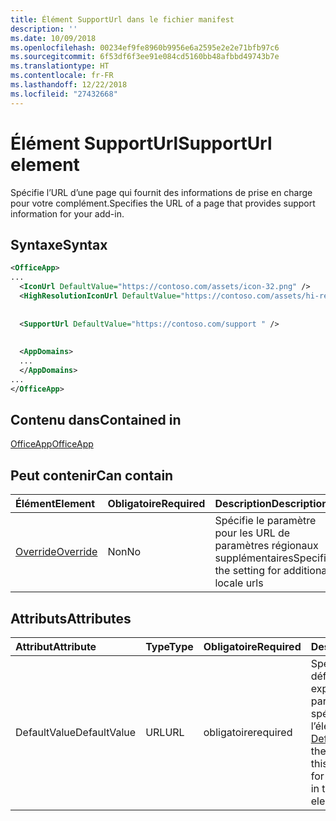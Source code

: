 ```yaml
---
title: Élément SupportUrl dans le fichier manifest
description: ''
ms.date: 10/09/2018
ms.openlocfilehash: 00234ef9fe8960b9956e6a2595e2e2e71bfb97c6
ms.sourcegitcommit: 6f53df6f3ee91e084cd5160bb48afbbd49743b7e
ms.translationtype: HT
ms.contentlocale: fr-FR
ms.lasthandoff: 12/22/2018
ms.locfileid: "27432668"
---
```

# <a name="supporturl-element"></a><span data-ttu-id="ac5e2-102">Élément SupportUrl</span><span class="sxs-lookup"><span data-stu-id="ac5e2-102">SupportUrl element</span></span>

<span data-ttu-id="ac5e2-103">Spécifie l’URL d’une page qui fournit des informations de prise en charge pour votre complément.</span><span class="sxs-lookup"><span data-stu-id="ac5e2-103">Specifies the URL of a page that provides support information for your add-in.</span></span>

## <a name="syntax"></a><span data-ttu-id="ac5e2-104">Syntaxe</span><span class="sxs-lookup"><span data-stu-id="ac5e2-104">Syntax</span></span>

```XML
<OfficeApp>
...
  <IconUrl DefaultValue="https://contoso.com/assets/icon-32.png" />
  <HighResolutionIconUrl DefaultValue="https://contoso.com/assets/hi-res-icon.png"/>
  
  
  <SupportUrl DefaultValue="https://contoso.com/support " />
  
  
  <AppDomains>
  ...
  </AppDomains>
...
</OfficeApp>
```

## <a name="contained-in"></a><span data-ttu-id="ac5e2-105">Contenu dans</span><span class="sxs-lookup"><span data-stu-id="ac5e2-105">Contained in</span></span>

[<span data-ttu-id="ac5e2-106">OfficeApp</span><span class="sxs-lookup"><span data-stu-id="ac5e2-106">OfficeApp</span></span>](officeapp.md)

## <a name="can-contain"></a><span data-ttu-id="ac5e2-107">Peut contenir</span><span class="sxs-lookup"><span data-stu-id="ac5e2-107">Can contain</span></span>

|  <span data-ttu-id="ac5e2-108">Élément</span><span class="sxs-lookup"><span data-stu-id="ac5e2-108">Element</span></span> | <span data-ttu-id="ac5e2-109">Obligatoire</span><span class="sxs-lookup"><span data-stu-id="ac5e2-109">Required</span></span> | <span data-ttu-id="ac5e2-110">Description</span><span class="sxs-lookup"><span data-stu-id="ac5e2-110">Description</span></span>  |
|:-----|:-----|:-----|
|  [<span data-ttu-id="ac5e2-111">Override</span><span class="sxs-lookup"><span data-stu-id="ac5e2-111">Override</span></span>](override.md)   | <span data-ttu-id="ac5e2-112">Non</span><span class="sxs-lookup"><span data-stu-id="ac5e2-112">No</span></span> | <span data-ttu-id="ac5e2-113">Spécifie le paramètre pour les URL de paramètres régionaux supplémentaires</span><span class="sxs-lookup"><span data-stu-id="ac5e2-113">Specifies the setting for additional locale urls</span></span> |

## <a name="attributes"></a><span data-ttu-id="ac5e2-114">Attributs</span><span class="sxs-lookup"><span data-stu-id="ac5e2-114">Attributes</span></span>

|<span data-ttu-id="ac5e2-115">**Attribut**</span><span class="sxs-lookup"><span data-stu-id="ac5e2-115">**Attribute**</span></span>|<span data-ttu-id="ac5e2-116">**Type**</span><span class="sxs-lookup"><span data-stu-id="ac5e2-116">**Type**</span></span>|<span data-ttu-id="ac5e2-117">**Obligatoire**</span><span class="sxs-lookup"><span data-stu-id="ac5e2-117">**Required**</span></span>|<span data-ttu-id="ac5e2-118">**Description**</span><span class="sxs-lookup"><span data-stu-id="ac5e2-118">**Description**</span></span>|
|:-----|:-----|:-----|:-----|
|<span data-ttu-id="ac5e2-119">DefaultValue</span><span class="sxs-lookup"><span data-stu-id="ac5e2-119">DefaultValue</span></span>|<span data-ttu-id="ac5e2-120">URL</span><span class="sxs-lookup"><span data-stu-id="ac5e2-120">URL</span></span>|<span data-ttu-id="ac5e2-121">obligatoire</span><span class="sxs-lookup"><span data-stu-id="ac5e2-121">required</span></span>|<span data-ttu-id="ac5e2-122">Spécifie la valeur par défaut de ce paramètre, exprimée pour les paramètres régionaux spécifiés dans l’élément [DefaultLocale](defaultlocale.md).</span><span class="sxs-lookup"><span data-stu-id="ac5e2-122">Specifies the default value for this setting, expressed for the locale specified in the [DefaultLocale](defaultlocale.md) element.</span></span>|
